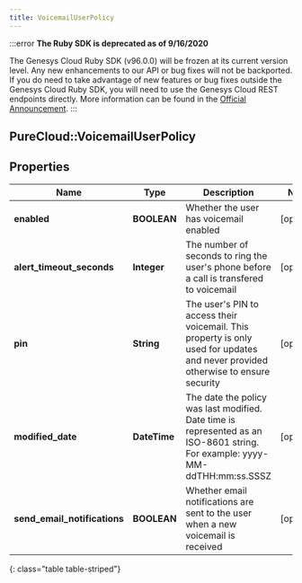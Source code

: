 ```yaml
---
title: VoicemailUserPolicy
---
```


:::error
**The Ruby SDK is deprecated as of 9/16/2020**

The Genesys Cloud Ruby SDK (v96.0.0) will be frozen at its current version level. Any new enhancements to our API or bug fixes will not be backported. If you do need to take advantage of new features or bug fixes outside the Genesys Cloud Ruby SDK, you will need to use the Genesys Cloud REST endpoints directly. More information can be found in the [Official Announcement](https://developer.mypurecloud.com/forum/t/announcement-genesys-cloud-ruby-sdk-end-of-life/8850).
:::


## PureCloud::VoicemailUserPolicy

## Properties

|Name | Type | Description | Notes|
|------------ | ------------- | ------------- | -------------|
| **enabled** | **BOOLEAN** | Whether the user has voicemail enabled | [optional] |
| **alert_timeout_seconds** | **Integer** | The number of seconds to ring the user&#39;s phone before a call is transfered to voicemail | [optional] |
| **pin** | **String** | The user&#39;s PIN to access their voicemail. This property is only used for updates and never provided otherwise to ensure security | [optional] |
| **modified_date** | **DateTime** | The date the policy was last modified. Date time is represented as an ISO-8601 string. For example: yyyy-MM-ddTHH:mm:ss.SSSZ | [optional] |
| **send_email_notifications** | **BOOLEAN** | Whether email notifications are sent to the user when a new voicemail is received | [optional] |
{: class="table table-striped"}


